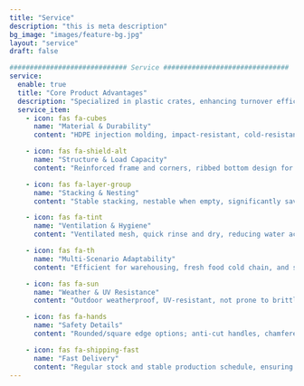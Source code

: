 ```yaml
---
title: "Service"
description: "this is meta description"
bg_image: "images/feature-bg.jpg"
layout: "service"
draft: false

############################# Service ###############################
service:
  enable: true
  title: "Core Product Advantages"
  description: "Specialized in plastic crates, enhancing turnover efficiency and warehouse hygiene management"
  service_item:
    - icon: fas fa-cubes
      name: "Material & Durability"
      content: "HDPE injection molding, impact-resistant, cold-resistant, resistant to common detergents"

    - icon: fas fa-shield-alt
      name: "Structure & Load Capacity"
      content: "Reinforced frame and corners, ribbed bottom design for stable handling"

    - icon: fas fa-layer-group
      name: "Stacking & Nesting"
      content: "Stable stacking, nestable when empty, significantly saving storage and freight costs"

    - icon: fas fa-tint
      name: "Ventilation & Hygiene"
      content: "Ventilated mesh, quick rinse and dry, reducing water accumulation and odors"

    - icon: fas fa-th
      name: "Multi-Scenario Adaptability"
      content: "Efficient for warehousing, fresh food cold chain, and store back-end turnover"

    - icon: fas fa-sun
      name: "Weather & UV Resistance"
      content: "Outdoor weatherproof, UV-resistant, not prone to brittleness or fading"

    - icon: fas fa-hands
      name: "Safety Details"
      content: "Rounded/square edge options; anti-cut handles, chamfered corners"

    - icon: fas fa-shipping-fast
      name: "Fast Delivery"
      content: "Regular stock and stable production schedule, ensuring timely supply"
---
```

